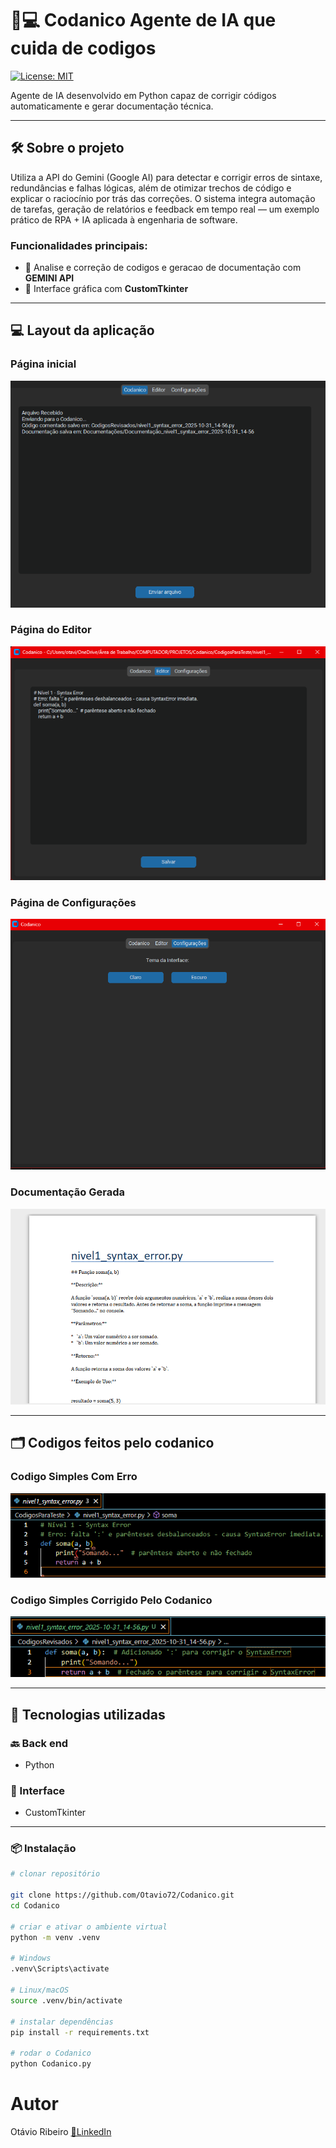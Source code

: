 # 🤖💻 Codanico Agente de IA que cuida de codigos

[![License: MIT](https://img.shields.io/badge/License-MIT-green.svg)](https://github.com/Otavio72/Codanico/blob/main/LICENSE)

Agente de IA desenvolvido em Python capaz de corrigir códigos automaticamente e gerar documentação técnica.

---

## 🛠️ Sobre o projeto

Utiliza a API do Gemini (Google AI) para detectar e corrigir erros de sintaxe, redundâncias e falhas lógicas, além de otimizar trechos de código e explicar o raciocínio por trás das correções.
O sistema integra automação de tarefas, geração de relatórios e feedback em tempo real — um exemplo prático de RPA + IA aplicada à engenharia de software.


### Funcionalidades principais:

- 🤖 Analise e correção de codigos e geracao de documentação com **GEMINI API**
- 🌙 Interface gráfica com **CustomTkinter**
---

## 💻 Layout da aplicação

### Página inicial
![Página Inicial](assets/1.png)

### Página do Editor
![Página do Editor](assets/2.png)

### Página de Configurações
![Página de Configurações](assets/3.png)

### Documentação Gerada
![Documentação Gerada](assets/6.png)

---

## 🗂️ Codigos feitos pelo codanico

### Codigo Simples Com Erro
![Codigo Simples Com Erro](assets/4.png)

### Codigo Simples Corrigido Pelo Codanico
![Codigo Simples Corrigido Pelo Codanico](assets/5.png)

---

## 🚀 Tecnologias utilizadas

### 🔙 Back end
- Python
  
### 🎨 Interface
- CustomTkinter
---

### 📦 Instalação

```bash
# clonar repositório

git clone https://github.com/Otavio72/Codanico.git
cd Codanico

# criar e ativar o ambiente virtual
python -m venv .venv

# Windows
.venv\Scripts\activate

# Linux/macOS
source .venv/bin/activate

# instalar dependências
pip install -r requirements.txt

# rodar o Codanico
python Codanico.py
```

# Autor
Otávio Ribeiro
[🔗LinkedIn](https://www.linkedin.com/in/otávio-ribeiro-57a359197)
